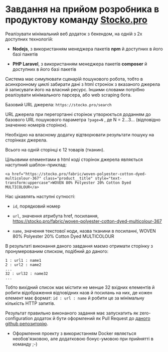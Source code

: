 # Завдання на прийом розробника в продуктову команду [Stocko.pro](https://stocko.pro/)

Реалізувати мінімальний веб додаток з бекендом, на одній з 2х доступних технологій:

  - **Nodejs**, з використанням менеджера пакетів **npm** й доступних в його базі пакетів

  - **PHP Laravel**, з використанням менеджера пакетів **composer** й доступних в його базі пакетів

Система має симулювати сценарій пошукового робота, тобто в асинхронному циклі забирати дані з html строніок з вказаного джерела й записувати його на власний ресурс. Іншими словами потрібно реалізувати мінімального парсера, або web scraping бота.

Базовий URL джерела: `https://stocko.pro/search`

URL джерела при перегортанні сторінок утворюється доданням до базового URL пошукового параметра `?page=N` , де N = 2...3... (відповідно значенню номeрів сторінок).

Необхідно на власному додатку відтворювати результати пошуку на сторінках джерела.

Всього на одній сторінці є 12 товарів (тканин).

Цільовими елементами в html коді сторінок джерела являється наступний шаблон-приклад:

```
<a href="https://stocko.pro/fabric/woven-polyester-cotton-dyed-multicolour-367" class="product__title" style="text-transform:uppercase">WOVEN 80% Polyester 20% Cotton Dyed MULTICOLOUR</a>
```

Нас цікавлять наступні сутності:

- `id`, порядковий номер

- `url`, значення атрибута href, посилання, https://stocko.pro/fabric/woven-polyester-cotton-dyed-multicolour-367

- `name`, значення текстової ноди, назва тканини в посиланні, WOVEN 80% Polyester 20% Cotton Dyed MULTICOLOUR

В результаті виконання даного завдання маємо отримати сторінку з пронумерованим списком, подібний до даного:

```
1 : url1 : name1
2 : url2 : name2
...
32 : url32 : name32
...
```

Тобто вихідний список має містити не менше 32 вхідних елементів й робити відображення відповідних назв й посилань на них, де кожен елемент має формат: `id : url : name` й робити це за мінімальну кількість HTTP запитів.

Результат правильно виконаного задання має запускатить як zero-configuration додаток й бути оформлений як Pull Request до [даного github репозиторію](https://github.com/alexnd/stocko_pro_dev_task).

  * Оформлення проекту з використанням Docker являється необов'язковою, але додатковою бонус-умовою при прийнятті в команду ;-)
